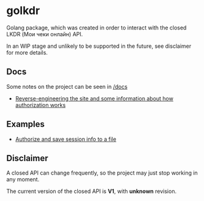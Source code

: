 # golkdr

Golang package, which was created in order to interact with the closed LKDR (Мои чеки онлайн) API.

In an WIP stage and unlikely to be supported in the future, see disclaimer for more details.

## Docs

Some notes on the project can be seen in [/docs](https://github.com/hugmouse/golkdr/tree/master/docs)

- [Reverse-engineering the site and some information about how authorization works](https://github.com/hugmouse/golkdr/blob/master/docs/reverse-engineering.md)

## Examples

- [Authorize and save session info to a file](https://github.com/hugmouse/golkdr/tree/master/cmd/auth)

## Disclaimer

A closed API can change frequently, so the project may just stop working in any moment.

The current version of the closed API is **V1**, with **unknown** revision.
